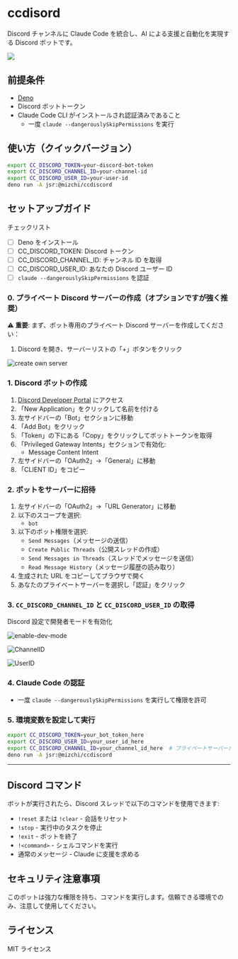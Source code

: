 # ccdisord

Discord チャンネルに Claude Code を統合し、AI による支援と自動化を実現する Discord ボットです。

![](images/usage.png)

## 前提条件

- [Deno](https://deno.land/)
- Discord ボットトークン
- Claude Code CLI がインストールされ認証済みであること
  - 一度 `claude --dangerouslySkipPermissions` を実行

## 使い方（クイックバージョン）

```bash
export CC_DISCORD_TOKEN=your-discord-bot-token
export CC_DISCORD_CHANNEL_ID=your-channel-id
export CC_DISCORD_USER_ID=your-user-id
deno run -A jsr:@mizchi/ccdiscord
```

## セットアップガイド

チェックリスト

- [ ] Deno をインストール
- [ ] CC_DISCORD_TOKEN: Discord トークン
- [ ] CC_DISCORD_CHANNEL_ID: チャンネル ID を取得
- [ ] CC_DISCORD_USER_ID: あなたの Discord ユーザー ID
- [ ] `claude --dangerouslySkipPermissions` を認証

### 0. プライベート Discord サーバーの作成（オプションですが強く推奨）

⚠️ **重要**: まず、ボット専用のプライベート Discord サーバーを作成してください：

1. Discord を開き、サーバーリストの「+」ボタンをクリック

![create own server](images/create-own-server.png)

### 1. Discord ボットの作成

1. [Discord Developer Portal](https://discord.com/developers/applications) にアクセス
2. 「New Application」をクリックして名前を付ける
3. 左サイドバーの「Bot」セクションに移動
4. 「Add Bot」をクリック
5. 「Token」の下にある「Copy」をクリックしてボットトークンを取得
6. 「Privileged Gateway Intents」セクションで有効化:
   - Message Content Intent
7. 左サイドバーの「OAuth2」→「General」に移動
8. 「CLIENT ID」をコピー

### 2. ボットをサーバーに招待

1. 左サイドバーの「OAuth2」→「URL Generator」に移動
2. 以下のスコープを選択:
   - `bot`
3. 以下のボット権限を選択:
   - `Send Messages`（メッセージの送信）
   - `Create Public Threads`（公開スレッドの作成）
   - `Send Messages in Threads`（スレッドでメッセージを送信）
   - `Read Message History`（メッセージ履歴の読み取り）
4. 生成された URL をコピーしてブラウザで開く
5. あなたのプライベートサーバーを選択し「認証」をクリック

### 3. `CC_DISCORD_CHANNEL_ID` と `CC_DISCORD_USER_ID` の取得

Discord 設定で開発者モードを有効化

![enable-dev-mode](images/enable-dev-mode.png)

![ChannelID](images/copy-channel-id.png)

![UserID](images/copy-user-id.png)

### 4. Claude Code の認証

- 一度 `claude --dangerouslySkipPermissions` を実行して権限を許可

### 5. 環境変数を設定して実行

```bash
export CC_DISCORD_TOKEN=your_bot_token_here
export CC_DISCORD_USER_ID=your_user_id_here
export CC_DISCORD_CHANNEL_ID=your_channel_id_here  # プライベートサーバーから
deno run -A jsr:@mizchi/ccdiscord
```

---

## Discord コマンド

ボットが実行されたら、Discord スレッドで以下のコマンドを使用できます:

- `!reset` または `!clear` - 会話をリセット
- `!stop` - 実行中のタスクを停止
- `!exit` - ボットを終了
- `!<command>` - シェルコマンドを実行
- 通常のメッセージ - Claude に支援を求める

## セキュリティ注意事項

このボットは強力な権限を持ち、コマンドを実行します。信頼できる環境でのみ、注意して使用してください。

## ライセンス

MIT ライセンス